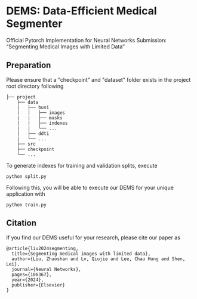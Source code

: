 # DEMS: Data-Efficient Medical Segmenter
Official Pytorch Implementation for Neural Networks Submission: “Segmenting Medical Images with Limited Data”

## Preparation

Please ensure that a "checkpoint" and "dataset" folder exists in the project root directory following
```
├── project
    ├── data
    |   ├── busi
    |   |   ├── images
    |   |   ├── masks
    |   |   ├── indexes
    |   |   └── ...
    |   ├── ddti
    |   └── ...
    ├── src
    ├── checkpoint
    └── ...
```

To generate indexes for training and validation splits, execute
```
python split.py
```

Following this, you will be able to execute our DEMS for your unique application with
```
python train.py
```

## Citation
If you find our DEMS useful for your research, please cite our paper as
```
@article{liu2024segmenting,
  title={Segmenting medical images with limited data},
  author={Liu, Zhaoshan and Lv, Qiujie and Lee, Chau Hung and Shen, Lei},
  journal={Neural Networks},
  pages={106367},
  year={2024},
  publisher={Elsevier}
}
```
